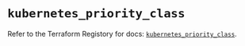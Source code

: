 # `kubernetes_priority_class`

Refer to the Terraform Registory for docs: [`kubernetes_priority_class`](https://registry.terraform.io/providers/hashicorp/kubernetes/2.20.0/docs/resources/priority_class).
